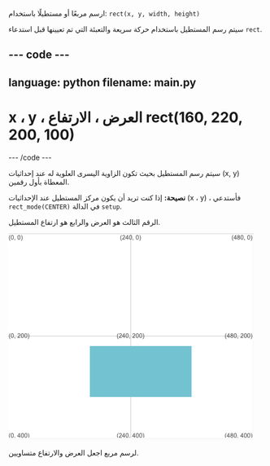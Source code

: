 ارسم مربعًا أو مستطيلًا باستخدام: `rect(x, y, width, height)`

سيتم رسم المستطيل باستخدام حركة سريعة والتعبئة التي تم تعيينها قبل استدعاء `rect`.

--- code ---
---
language: python
filename: main.py
---

  # x ، y ، العرض ، الارتفاع rect(160, 220, 200, 100)

--- /code ---

سيتم رسم المستطيل بحيث تكون الزاوية اليسرى العلوية له عند إحداثيات (x, y) المعطاة بأول رقمين.

**نصيحة:** إذا كنت تريد أن يكون مركز المستطيل عند الإحداثيات (x ، y) ، فأستدعي `rect_mode(CENTER)` في الدالة `setup`.

الرقم الثالث هو العرض والرابع هو ارتفاع المستطيل.

![تُظهر منطقة التنفيذ مستطيلاً يتمركز في x 160 و y 220 بعرض 200 وارتفاع 100](images/example.png)

لرسم مربع اجعل العرض والارتفاع متساويين.

